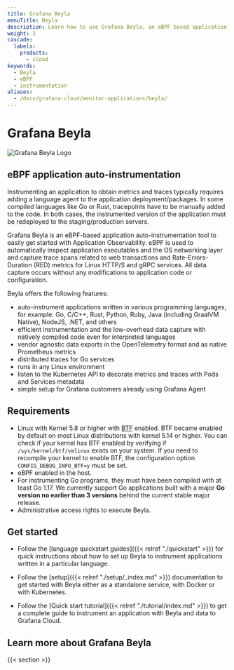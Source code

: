 ```yaml
---
title: Grafana Beyla
menuTitle: Beyla
description: Learn how to use Grafana Beyla, an eBPF based application auto-instrumentation tool.
weight: 3
cascade:
  labels:
    products:
      - cloud
keywords:
  - Beyla
  - eBPF
  - instrumentation
aliases:
  - /docs/grafana-cloud/monitor-applications/beyla/
---
```


# Grafana Beyla

![Grafana Beyla Logo](https://grafana.com/media/docs/grafana-cloud/beyla/beyla-logo.png)

## eBPF application auto-instrumentation

Instrumenting an application to obtain metrics and traces typically requires adding a language agent to the application deployment/packages. In some compiled languages like Go or Rust, tracepoints have to be manually added to the code. In both cases, the instrumented version of the application must be redeployed to the staging/production servers.

Grafana Beyla is an eBPF-based application auto-instrumentation tool to easily get started with Application Observability. eBPF is used to automatically inspect application executables and the OS networking layer and capture trace spans related to web transactions and Rate-Errors-Duration (RED) metrics for Linux HTTP/S and gRPC services. All data capture occurs without any modifications to application code or configuration.

Beyla offers the following features:

- auto-instrument applications written in various programming languages, for example: Go, C/C++, Rust, Python, Ruby, Java (including GraalVM Native), NodeJS, .NET, and others
- efficient instrumentation and the low-overhead data capture with natively compiled code even for interpreted languages
- vendor agnostic data exports in the OpenTelemetry format and as native Prometheus metrics
- distributed traces for Go services
- runs in any Linux environment
- listen to the Kubernetes API to decorate metrics and traces with Pods and Services metadata
- simple setup for Grafana customers already using Grafana Agent

## Requirements

- Linux with Kernel 5.8 or higher with [BTF](https://www.kernel.org/doc/html/latest/bpf/btf.html)
  enabled. BTF became enabled by default on most Linux distributions with kernel 5.14 or higher.
  You can check if your kernel has BTF enabled by verifying if `/sys/kernel/btf/vmlinux` exists on your system.
  If you need to recompile your kernel to enable BTF, the configuration option `CONFIG_DEBUG_INFO_BTF=y` must be
  set.
- eBPF enabled in the host.
- For instrumenting Go programs, they must have been compiled with at least Go 1.17. We currently
  support Go applications built with a major **Go version no earlier than 3 versions** behind the current
  stable major release.
- Administrative access rights to execute Beyla.

## Get started

* Follow the [language quickstart guides]({{< relref "./quickstart" >}}) for quick instructions
  about how to set up Beyla to instrument applications written in a particular language.

* Follow the [setup]({{< relref "./setup/_index.md" >}}) documentation to get started with Beyla either as a standalone
  service, with Docker or with Kubernetes.

* Follow the [Quick start tutorial]({{< relref "./tutorial/index.md" >}}) to get a complete guide to instrument an application with Beyla and data to Grafana Cloud.

## Learn more about Grafana Beyla

{{< section >}}
